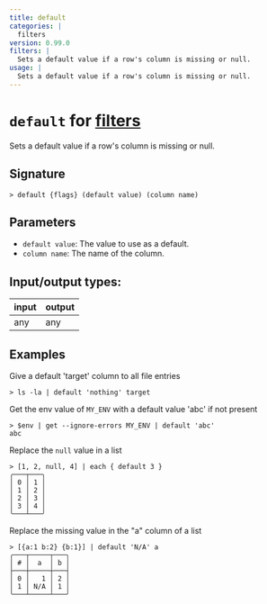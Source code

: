```yaml
---
title: default
categories: |
  filters
version: 0.99.0
filters: |
  Sets a default value if a row's column is missing or null.
usage: |
  Sets a default value if a row's column is missing or null.
---
```

<!-- This file is automatically generated. Please edit the command in https://github.com/nushell/nushell instead. -->

# `default` for [filters](/commands/categories/filters.md)

<div class='command-title'>Sets a default value if a row&#x27;s column is missing or null.</div>

## Signature

```> default {flags} (default value) (column name)```

## Parameters

 -  `default value`: The value to use as a default.
 -  `column name`: The name of the column.


## Input/output types:

| input | output |
| ----- | ------ |
| any   | any    |

## Examples

Give a default 'target' column to all file entries
```nu
> ls -la | default 'nothing' target

```

Get the env value of `MY_ENV` with a default value 'abc' if not present
```nu
> $env | get --ignore-errors MY_ENV | default 'abc'
abc
```

Replace the `null` value in a list
```nu
> [1, 2, null, 4] | each { default 3 }
╭───┬───╮
│ 0 │ 1 │
│ 1 │ 2 │
│ 2 │ 3 │
│ 3 │ 4 │
╰───┴───╯

```

Replace the missing value in the "a" column of a list
```nu
> [{a:1 b:2} {b:1}] | default 'N/A' a
╭───┬─────┬───╮
│ # │  a  │ b │
├───┼─────┼───┤
│ 0 │   1 │ 2 │
│ 1 │ N/A │ 1 │
╰───┴─────┴───╯

```
